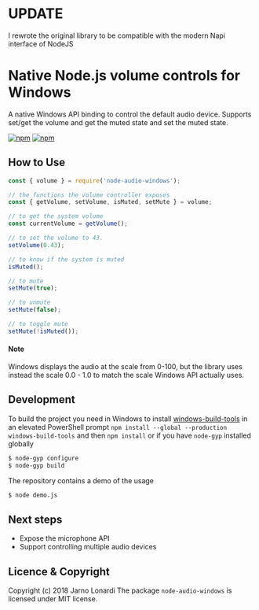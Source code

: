 # UPDATE
I rewrote the original library to be compatible with the modern Napi interface of NodeJS

# Native Node.js volume controls for Windows

A native Windows API binding to control the default audio device. Supports set/get the volume and get the muted state and set the muted state.

[![npm](https://img.shields.io/npm/dm/node-audio-windows.svg)](https://www.npmjs.com/package/node-audio-windows)
[![npm](https://img.shields.io/npm/v/node-audio-windows.svg)](https://www.npmjs.com/package/node-audio-windows)

## How to Use
```javascript
const { volume } = require('node-audio-windows');

// the functions the volume controller exposes
const { getVolume, setVolume, isMuted, setMute } = volume;

// to get the system volume
const currentVolume = getVolume();

// to set the volume to 43.
setVolume(0.43);

// to know if the system is muted
isMuted();

// to mute
setMute(true);

// to unmute
setMute(false);

// to toggle mute
setMute(!isMuted());
```
#### Note
Windows displays the audio at the scale from 0-100, but the library uses instead the scale 0.0 - 1.0 to match the scale Windows API actually uses.

## Development
To build the project you need in Windows to install [windows-build-tools](https://github.com/felixrieseberg/windows-build-tools) in an elevated PowerShell prompt `npm install --global --production windows-build-tools` and then `npm install` or if you have `node-gyp` installed globally
```bash
$ node-gyp configure
$ node-gyp build
```
The repository contains a demo of the usage
```bash
$ node demo.js
```


## Next steps
 - Expose the microphone API
 - Support controlling multiple audio devices

## Licence & Copyright
Copyright (c) 2018 Jarno Lonardi
The package `node-audio-windows` is licensed under MIT license.